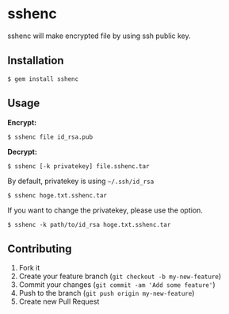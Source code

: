 # sshenc

sshenc will make encrypted file by using ssh public key.

## Installation

    $ gem install sshenc

## Usage

**Encrypt:**

    $ sshenc file id_rsa.pub

**Decrypt:**

    $ sshenc [-k privatekey] file.sshenc.tar

By default, privatekey is using `~/.ssh/id_rsa`

    $ sshenc hoge.txt.sshenc.tar

If you want to change the privatekey, please use the option.

    $ sshenc -k path/to/id_rsa hoge.txt.sshenc.tar

## Contributing

1. Fork it
2. Create your feature branch (`git checkout -b my-new-feature`)
3. Commit your changes (`git commit -am 'Add some feature'`)
4. Push to the branch (`git push origin my-new-feature`)
5. Create new Pull Request
